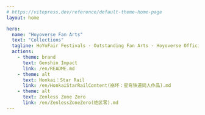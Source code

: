 ```yaml
---
# https://vitepress.dev/reference/default-theme-home-page
layout: home

hero:
  name: "Hoyoverse Fan Arts"
  text: "Collections"
  tagline: HoYoFair Festivals · Outstanding Fan Arts · Hoyoverse Official Accounts
  actions:
    - theme: brand
      text: Genshin Impact
      link: /en/README.md
    - theme: alt
      text: Honkai：Star Rail
      link: /en/HonkaiStarRailContent(崩坏：星穹铁道同人作品).md
    - theme: alt
      text: Zenless Zone Zero
      link: /en/ZenlessZoneZero(绝区零).md
---
```

